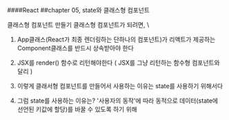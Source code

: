 ####React
##chapter 05, state와 클래스형 컴포넌트


클래스형 컴포넌트 만들기
클래스형 컴포넌트가 되려면, \

1. App클래스(React가 최종 렌더링하는 단하나의 컴포넌트)가 
리액트가 제공하는 Component클래스를 반드시 상속받아야 한다


2. JSX를 render() 함수로 리턴해야한다
( JSX를 그냥 리턴하는 함수형 컴포넌트와 달리 )
   
3. 이렇게 클래서형 컴포넌트를 만들어서 사용하는 이유는
state를 사용하기 위해서다
   
4. 그럼 state를 사용하는 이유는?
'사용자의 동작'에 따라 동적으로 데이터(state에 선언된 키값에 할당)를 바꿀 수 있도록 하기 위해
   